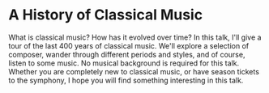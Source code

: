 A History of Classical Music
============================

What is classical music? How has it evolved over time? In this talk, I'll give a
tour of the last 400 years of classical music. We'll explore a selection of
composer, wander through different periods and styles, and of course, listen to
some music. No musical background is required for this talk. Whether you are
completely new to classical music, or have season tickets to the symphony, I
hope you will find something interesting in this talk.
